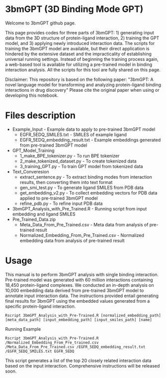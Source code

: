 # 3bmGPT (3D Binding Mode GPT)

Welcome to 3bmGPT github page.

This page provides codes for three parts of 3bmGPT: 1) generating input data from the 3D structure of protein-ligand interaction, 2) training the GPT model, and 3) applying newly introduced interaction data. The scripts for training the 3bmGPT model are available, but their direct application is hindered by the extensive dataset and the impracticality of establishing universal running settings. Instead of beginning the training process again, a web-based tool is available for utilizing a pre-trained model in binding interaction analysis. All the scripts for this tool are fully shared on this page.



Disclaimer:
This repository is based on the following paper: "3bmGPT: A novel language model for transforming and analyzing protein-ligand binding interactions in drug discovery"
Please cite the original paper when using or developing this notebook.

# Files description
- Example_Input - Example data to apply to pre-trained 3bmGPT model
  - EGFR_5EDQ_SMILES.txt - SMILES of example ligand
  - EGFR_5EDQ_embedding_result.txt - Example embeddings generated from pre-trained 3bmGPT model
- GPT_Model_Training
  - 1_make_BPE_tokenizer.py - To run BPE tokenizer
  - 2_make_tokenized_dataset.py - To create tokenized data
  - 3_training_GPT.py - To train GPT model from tokenized data  
- Text_Converesion
  - extract_sentence.py - To extract binding modes from interaction results, then converting them into text format
  - gen_smi_test.py - To generate ligand SMILES from PDB data
  - get_embedding_v2.py - To collect embedding vectors for PDB data applied to pre-trained 3bmGPT model
  - refine_pdb.py - To refine input PDB data
- 3bmGPT_Analysis_with_Pre_Trained.R - Running script from input embedding and ligand SMILES
- Pre_Trained_Data.zip
  - Meta_Data_From_Pre_Trained.csv - Meta data from analysis of pre-trained result
  - Normalized_Embedding_From_Pre_Trained.csv - Normalized embedding data from analysis of pre-trained result

# Usage
This manual is to perform 3bmGPT analysis with single binding interaction.
Pre-trained model was generated with 60 million interactions containing 18,450 protein-ligand complexes.
We conducted an in-depth analysis on 10,000 embedding data derived from pre-trained 3bmGPT model to annotate input interaction data.
The instructions provided entail generating final results for 3bmGPT using the embedded values generated from a specific protein-ligand interaction.

```shell
Rscript 3bmGPT_Analysis_with_Pre-Trained.R [normalized_embedding_path] [meta_data_path] [input_embedding_path] [input_smiles_path] [name]
```
Running Example
```shell
Rscript 3bmGPT_Analysis_with_Pre-Trained.R /Normalized_Embedding_From_Pre_trained.csv /Meta_Data_From_Pre_Trained.csv /EGFR_5EDQ_embedding_result.txt /EGFR_5EDQ_SMILES.txt EGFR_5EDQ
```
This script generates a list of the top 20 closely related interaction data based on the input interaction.
Comprehensive instructions will be released soon.


